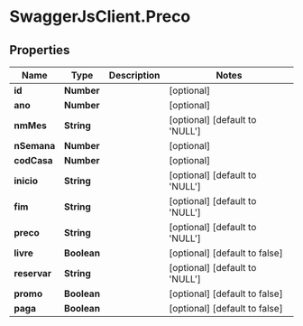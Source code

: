 # SwaggerJsClient.Preco

## Properties

| Name         | Type        | Description | Notes                                    |
| ------------ | ----------- | ----------- | ---------------------------------------- |
| **id**       | **Number**  |             | [optional]                               |
| **ano**      | **Number**  |             | [optional]                               |
| **nmMes**    | **String**  |             | [optional] [default to &#x27;NULL&#x27;] |
| **nSemana**  | **Number**  |             | [optional]                               |
| **codCasa**  | **Number**  |             | [optional]                               |
| **inicio**   | **String**  |             | [optional] [default to &#x27;NULL&#x27;] |
| **fim**      | **String**  |             | [optional] [default to &#x27;NULL&#x27;] |
| **preco**    | **String**  |             | [optional] [default to &#x27;NULL&#x27;] |
| **livre**    | **Boolean** |             | [optional] [default to false]            |
| **reservar** | **String**  |             | [optional] [default to &#x27;NULL&#x27;] |
| **promo**    | **Boolean** |             | [optional] [default to false]            |
| **paga**     | **Boolean** |             | [optional] [default to false]            |
